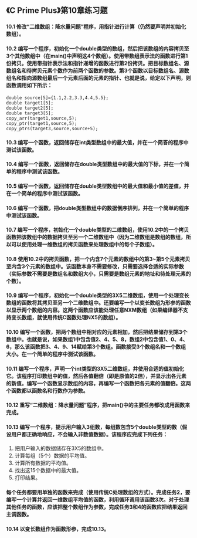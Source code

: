 ## 《C Prime Plus》第10章练习题

#### 10.1 修改“二维数组：降水量问题”程序，用指针进行计算（仍然要声明并初始化数组）。

#### 10.2 编写一个程序，初始化一个double类型的数组，然后把该数组的内容拷贝至3个其他数组中（在main()中声明这4个数组）。使用带数组表示法的函数进行第1份拷贝。使用带指针表示法和指针递增的函数进行第2份拷贝。把目标数组名、源数组名和待拷贝元素个数作为前两个函数的参数。第3个函数以目标数组名、源数组名和指向源数组最后一个元素后面的元素的指针、也就是说，给定以下声明，则函数调用如下所示：

```
double source[5]={1.1,2.2,3.3,4.4,5.5};
double target1[5];
double target2[5];
double target3[5];
copy_arr(target1,source,5);
copy_ptr(target1,source,5);
copy_ptrs(target3,source,source+5);
```

#### 10.3 编写一个函数，返回储存在int类型数组中的最大值，并在一个简答的程序中测试该函数。

#### 10.4 编写一个函数，返回储存在double类型数组中的最大值的下标，并在一个简单的程序中测试该函数。

#### 10.5 编写一个函数，返回储存在double类型数组中的最大值和最小值的差值，并在一个简单的程序中测试该函数。

#### 10.6 编写一个函数，把double类型数组中的数据倒序排列，并在一个简单的程序中测试该函数。

#### 10.7 编写一个程序，初始化一个double类型的二维数组，使用10.2中的一个拷贝函数把该数组中的数据拷贝至另一个二维数组中（因为二维数组是数组的数组，所以可以使用处理一维数组的拷贝函数来处理数组中的每个子数组）。

#### 10.8 使用10.2中的拷贝函数，把一个内含7个元素的数组中的第3~第5个元素拷贝至内含3个元素的数组中。该函数本身不需要修改，只需要选择合适的实际参数（实际参数不需要是数组名和数组大小，只需要是数组元素的地址和待处理元素的个数）。

#### 10.9 编写一个程序，初始化一个double类型的3X5二维数组，使用一个处理变长数组的函数将其拷贝至另一个二维数组中。还要编写一个以变长数组为形参的函数以显示两个数组的内容。这两个函数应该能处理任意NXM数组（如果编译器不支持变长数组，就使用传统C函数处理NX5的数组）。

#### 10.10 编写一个函数，把两个数组中相对应的元素相加，然后把结果储存到第3个数组中。也就是说，如果数组1中包含值2、4、5、8，数组2中包含值1、0、4、6，那么该函数把3、4、9、14赋给第3个数组。函数接受3个数组名和一个数组大小。在一个简单的程序中测试该函数。

#### 10.11 编写一个程序，声明一个int类型的3X5二维数组，并使用合适的值初始化它。该程序打印数组中的值，然后各值翻倍（即是原值的2倍），并显示出各元素的新值。编写一个函数显示数组的内容，再编写一个函数把各元素的值翻倍。这两个函数都以函数名和行数作为参数。

#### 10.12 重写“二维数组：降水量问题”程序，把main()中的主要任务都改成用函数来完成。

#### 10.13 编写一个程序，提示用户输入3组数，每组数包含5个double类型的数（假设用户都正确地响应，不会输入非数值数据）。该程序应完成下列任务：

1. 把用户输入的数据储存在3X5的数组中。
2. 计算每组（5个）数据的平均值。
3. 计算所有数据的平均值。
4. 找出这15个数据中的最大值。
5. 打印结果。

#### 每个任务都要用单独的函数来完成（使用传统C处理数组的方式）。完成任务2，要编写一个计算并返回一维数组平均值的函数，利用循环调用该函数3次。对于处理其他任务的函数，应该把整个数组作为参数，完成任务3和4的函数应把结果返回主调函数。

#### 10.14 以变长数组作为函数形参，完成10.13。